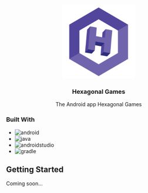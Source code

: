<!-- Improved compatibility of back to top link: See: https://github.com/othneildrew/Best-README-Template/pull/73 -->
<a name="readme-top"></a>
<!--
*** Thanks for checking out the Best-README-Template. If you have a suggestion
*** that would make this better, please fork the repo and create a pull request
*** or simply open an issue with the tag "enhancement".
*** Don't forget to give the project a star!
*** Thanks again! Now go create something AMAZING! :D
-->


<!-- PROJECT LOGO -->
<br />
<div align="center">
    <img src="app/src/main/ic_launcher-playstore.png" alt="Logo" width="200" height="200">

<h3 align="center">Hexagonal Games</h3>

  <p align="center">
    The Android app Hexagonal Games
  </p>
</div>

### Built With

* ![android]
* ![java]
* ![androidstudio]
* ![gradle]

<!-- GETTING STARTED -->
## Getting Started

Coming soon...

<!-- MARKDOWN LINKS & IMAGES -->
<!-- https://www.markdownguide.org/basic-syntax/#reference-style-links -->
[android]: https://img.shields.io/badge/Android-3DDC84?style=for-the-badge&logo=android&logoColor=white
[java]: https://img.shields.io/badge/Java-ED8B00?style=for-the-badge&logo=openjdk&logoColor=white
[androidstudio]: https://img.shields.io/badge/Android%20Studio-3DDC84?style=for-the-badge&logo=androidstudio&logoColor=white
[gradle]: https://img.shields.io/badge/Gradle-02303A?style=for-the-badge&logo=gradle&logoColor=white